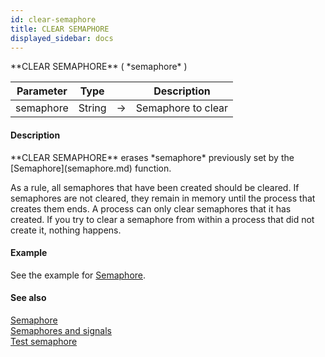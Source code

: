 ```yaml
---
id: clear-semaphore
title: CLEAR SEMAPHORE
displayed_sidebar: docs
---
```


<!--REF #_command_.CLEAR SEMAPHORE.Syntax-->**CLEAR SEMAPHORE** ( *semaphore* )<!-- END REF-->
<!--REF #_command_.CLEAR SEMAPHORE.Params-->
| Parameter | Type |  | Description |
| --- | --- | --- | --- |
| semaphore | String | -> | Semaphore to clear |

<!-- END REF-->

#### Description 

<!--REF #_command_.CLEAR SEMAPHORE.Summary-->**CLEAR SEMAPHORE** erases *semaphore* previously set by the [Semaphore](semaphore.md) function.<!-- END REF-->

As a rule, all semaphores that have been created should be cleared. If semaphores are not cleared, they remain in memory until the process that creates them ends. A process can only clear semaphores that it has created. If you try to clear a semaphore from within a process that did not create it, nothing happens.

#### Example 

See the example for [Semaphore](semaphore.md).

#### See also 
[Semaphore](semaphore.md)  
[Semaphores and signals](../../4D/20-R6/Semaphores-and-signals.300-6958859.en.html)  
[Test semaphore](test-semaphore.md)  